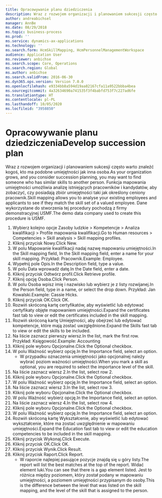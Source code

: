 ```yaml
---
title: Opracowywanie planu dziedziczenia
description: Wraz z rozwojem organizacji i planowaniem sukcesji często warto znaleźć kogoś, kto ma podobne umiejętności jak inna osoba.
author: andreabichsel
manager: AnnBe
ms.date: 08/29/2018
ms.topic: business-process
ms.prod: ''
ms.service: dynamics-ax-applications
ms.technology: ''
ms.search.form: HcmSkillMapping, HcmPersonnelManagementWorkspace
audience: Application User
ms.reviewer: anbichse
ms.search.scope: Core, Operations
ms.search.region: Global
ms.author: anbichse
ms.search.validFrom: 2016-06-30
ms.dyn365.ops.version: Version 7.0.0
ms.openlocfilehash: e9334bb8a594d19aa82167cfa11a9522bbba4bea
ms.sourcegitcommit: 4a32634690a741535f3f4babfd753f7c227ad6fe
ms.translationtype: HT
ms.contentlocale: pl-PL
ms.lasthandoff: 10/05/2020
ms.locfileid: "3958850"
---
```

# <a name="develop-succession-plan"></a><span data-ttu-id="b1cd0-103">Opracowywanie planu dziedziczenia</span><span class="sxs-lookup"><span data-stu-id="b1cd0-103">Develop succession plan</span></span>



<span data-ttu-id="b1cd0-104">Wraz z rozwojem organizacji i planowaniem sukcesji często warto znaleźć kogoś, kto ma podobne umiejętności jak inna osoba.</span><span class="sxs-lookup"><span data-stu-id="b1cd0-104">As your organization grows, and you consider succession planning, you may want to find someone who has similar skills to another person.</span></span>  <span data-ttu-id="b1cd0-105">Funkcja mapowania umiejętności umożliwia analizę istniejących pracowników i kandydatów, aby zobaczyć, czy posiadają zbiór umiejętności taki jak określony ceniony pracownik.</span><span class="sxs-lookup"><span data-stu-id="b1cd0-105">Skill mapping allows you to analyse your existing employees and applicants to see if they match the skill set of a valued employee.</span></span> <span data-ttu-id="b1cd0-106">Dane wykorzystane do stworzenia tej procedury pochodzą z firmy demonstracyjnej USMF.</span><span class="sxs-lookup"><span data-stu-id="b1cd0-106">The demo data company used to create this procedure is USMF.</span></span>

1. <span data-ttu-id="b1cd0-107">Wybierz kolejno opcje Zasoby ludzkie > Kompetencje > Analiza kwalifikacji > Profile mapowania kwalifikacji.</span><span class="sxs-lookup"><span data-stu-id="b1cd0-107">Go to Human resources > Competencies > Skill analysis > Skill mapping profiles.</span></span>
2. <span data-ttu-id="b1cd0-108">Kliknij przycisk Nowy.</span><span class="sxs-lookup"><span data-stu-id="b1cd0-108">Click New.</span></span>
3. <span data-ttu-id="b1cd0-109">W polu Mapowanie kwalifikacji nadaj nazwę mapowaniu umiejętności.</span><span class="sxs-lookup"><span data-stu-id="b1cd0-109">In the Skill mapping field, In the Skill mapping field, enter a name for your skill mapping.</span></span>  <span data-ttu-id="b1cd0-110">Przykład: Pracownik.</span><span class="sxs-lookup"><span data-stu-id="b1cd0-110">Example: Employee.</span></span>
4. <span data-ttu-id="b1cd0-111">Wypełnij pole Opis.</span><span class="sxs-lookup"><span data-stu-id="b1cd0-111">In the Description field, type a value.</span></span>
5. <span data-ttu-id="b1cd0-112">W polu Data wprowadź datę.</span><span class="sxs-lookup"><span data-stu-id="b1cd0-112">In the Date field, enter a date.</span></span>
6. <span data-ttu-id="b1cd0-113">Kliknij przycisk Odtwórz profil.</span><span class="sxs-lookup"><span data-stu-id="b1cd0-113">Click Retrieve profile.</span></span>
7. <span data-ttu-id="b1cd0-114">Kliknij opcję Osoba.</span><span class="sxs-lookup"><span data-stu-id="b1cd0-114">Click Person.</span></span>
8. <span data-ttu-id="b1cd0-115">W polu Osoba wpisz imię i nazwisko lub wybierz je z listy rozwijanej.</span><span class="sxs-lookup"><span data-stu-id="b1cd0-115">In the Person field, type in a name, or select the drop down.</span></span>  <span data-ttu-id="b1cd0-116">Przykład: Jan Kowalski.</span><span class="sxs-lookup"><span data-stu-id="b1cd0-116">Example: Cassie Hicks.</span></span>
9. <span data-ttu-id="b1cd0-117">Kliknij przycisk OK.</span><span class="sxs-lookup"><span data-stu-id="b1cd0-117">Click OK.</span></span>
10. <span data-ttu-id="b1cd0-118">Rozwiń skróconą kartę certyfikatów, aby wyświetlić lub edytować certyfikaty objęte mapowaniem umiejętności.</span><span class="sxs-lookup"><span data-stu-id="b1cd0-118">Expand the certificates fast tab to view or edit the certificates included in the skill mapping.</span></span>
11. <span data-ttu-id="b1cd0-119">Rozwiń skróconą kartę Umiejętności, aby obejrzeć lub edytować kompetencje, które mają zostać uwzględnione.</span><span class="sxs-lookup"><span data-stu-id="b1cd0-119">Expand the Skills fast tab to view or edit the skills to be included.</span></span>
12. <span data-ttu-id="b1cd0-120">Na liście zaznacz pierwszy wiersz.</span><span class="sxs-lookup"><span data-stu-id="b1cd0-120">In the list, mark the first row.</span></span>  <span data-ttu-id="b1cd0-121">Przykład: Księgowość.</span><span class="sxs-lookup"><span data-stu-id="b1cd0-121">Example:  Accounting</span></span>
13. <span data-ttu-id="b1cd0-122">Kliknij pole wyboru Opcjonalne.</span><span class="sxs-lookup"><span data-stu-id="b1cd0-122">Click the Optional checkbox.</span></span>
14. <span data-ttu-id="b1cd0-123">W polu Ważność wybierz opcję.</span><span class="sxs-lookup"><span data-stu-id="b1cd0-123">In the Importance field, select an option.</span></span>
    * <span data-ttu-id="b1cd0-124">W przypadku oznaczenia umiejętności jako opcjonalnej należy wybrać poziom ważności umiejętności.</span><span class="sxs-lookup"><span data-stu-id="b1cd0-124">When you mark a skill as optional, you are required to select the importance level of the skill.</span></span>  
15. <span data-ttu-id="b1cd0-125">Na liście zaznacz wiersz 2.</span><span class="sxs-lookup"><span data-stu-id="b1cd0-125">In the list, select row 2.</span></span>
16. <span data-ttu-id="b1cd0-126">Kliknij pole wyboru Opcjonalne.</span><span class="sxs-lookup"><span data-stu-id="b1cd0-126">Click the Optional checkbox.</span></span>
17. <span data-ttu-id="b1cd0-127">W polu Ważność wybierz opcję.</span><span class="sxs-lookup"><span data-stu-id="b1cd0-127">In the Importance field, select an option.</span></span>
18. <span data-ttu-id="b1cd0-128">Na liście zaznacz wiersz 3.</span><span class="sxs-lookup"><span data-stu-id="b1cd0-128">In the list, select row 3.</span></span>
19. <span data-ttu-id="b1cd0-129">Kliknij pole wyboru Opcjonalne.</span><span class="sxs-lookup"><span data-stu-id="b1cd0-129">Click the Optional checkbox.</span></span>
20. <span data-ttu-id="b1cd0-130">W polu Ważność wybierz opcję.</span><span class="sxs-lookup"><span data-stu-id="b1cd0-130">In the Importance field, select an option.</span></span>
21. <span data-ttu-id="b1cd0-131">Na liście zaznacz wiersz 4.</span><span class="sxs-lookup"><span data-stu-id="b1cd0-131">In the list, select row 4.</span></span>
22. <span data-ttu-id="b1cd0-132">Kliknij pole wyboru Opcjonalne.</span><span class="sxs-lookup"><span data-stu-id="b1cd0-132">Click the Optional checkbox.</span></span>
23. <span data-ttu-id="b1cd0-133">W polu Ważność wybierz opcję.</span><span class="sxs-lookup"><span data-stu-id="b1cd0-133">In the Importance field, select an option.</span></span>
24. <span data-ttu-id="b1cd0-134">Rozwiń skróconą kartę Wykształcenie, aby wyświetlić lub edytować wykształcenie, które ma zostać uwzględnienie w mapowaniu umiejętności.</span><span class="sxs-lookup"><span data-stu-id="b1cd0-134">Expand the Education fast tab to view or edit the education competencies to be included in the skill mapping.</span></span>
25. <span data-ttu-id="b1cd0-135">Kliknij przycisk Wykonaj.</span><span class="sxs-lookup"><span data-stu-id="b1cd0-135">Click Execute.</span></span>
26. <span data-ttu-id="b1cd0-136">Kliknij przycisk OK.</span><span class="sxs-lookup"><span data-stu-id="b1cd0-136">Click OK.</span></span>
27. <span data-ttu-id="b1cd0-137">Kliknij przycisk Wynik.</span><span class="sxs-lookup"><span data-stu-id="b1cd0-137">Click Result.</span></span>
28. <span data-ttu-id="b1cd0-138">Kliknij przycisk Raport.</span><span class="sxs-lookup"><span data-stu-id="b1cd0-138">Click Report.</span></span>
    * <span data-ttu-id="b1cd0-139">W raporcie najlepiej pasujące pozycje znajdą się u góry listy.</span><span class="sxs-lookup"><span data-stu-id="b1cd0-139">The report will list the best matches at the top of the report.</span></span>  <span data-ttu-id="b1cd0-140">Widać element luki.</span><span class="sxs-lookup"><span data-stu-id="b1cd0-140">You can see that there is a gap element listed.</span></span>  <span data-ttu-id="b1cd0-141">Jest to różnica między poziomem, który został podany w mapowaniu umiejętności, a poziomem umiejętności przypisanym do osoby.</span><span class="sxs-lookup"><span data-stu-id="b1cd0-141">This is the difference between the level that was listed on the skill mapping, and the level of the skill that is assigned to the person.</span></span>  

